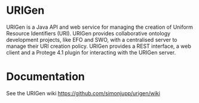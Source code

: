 # URIGen

URIGen is a Java API and web service for managing the creation of Uniform Resource Identifiers (URI). URIGen provides collaborative ontology development projects, like EFO and SWO, with a centralised server to manage their URI creation policy. URIGen provides a REST interface, a web client and a Protege 4.1 plugin for interacting with the URIGen server.

# Documentation 

See the URIGen wiki https://github.com/simonjupp/urigen/wiki
